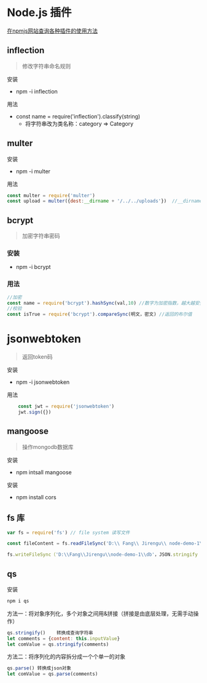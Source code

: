 # Node.js 插件

[在npmjs网站查询各种插件的使用方法](https://www.npmjs.com/)

## inflection

> 修改字符串命名规则

安装

- npm -i inflection

用法

- const name = require('inflection').classify(string)
  - 将字符串改为类名称：category => Category

## multer

安装

- npm -i multer

用法

```js
const multer = require('multer')
const upload = multer({dest:__dirname + '/../../uploads'})  //__dirname当前目录地址
```

## bcrypt

> 加密字符串密码

### 安装

- npm -i bcrypt

### 用法

```js
//加密
const name = require('bcrypt').hashSync(val,10) //数字为加密指数，越大越安全越费时，一般10-12
//校验
const isTrue = require('bcrypt').compareSync(明文，密文) //返回的布尔值
```



# jsonwebtoken

> 返回token码

安装

- npm -i jsonwebtoken

用法

```js
	const jwt = require('jsonwebtoken')
    jwt.sign({})
```

## mangoose

> 操作mongodb数据库

安装

- npm intsall  mangoose

安装

- npm install cors

## fs 库

```js
var fs = require('fs') // file system 读写文件

const fileContent = fs.readFileSync('D:\\ Fang\\ Jirengu\\ node-demo-1\\ db')  // 读

fs.writeFileSync（'D:\\Fang\\Jirengu\\node-demo-1\\db'，JSON.stringify（list））// 写

```

## qs

安装

```bash
npm i qs 
```

方法一：将对象序列化，多个对象之间用&拼接（拼接是由底层处理，无需手动操作）

```js
qs.stringify()    转换成查询字符串
let comments = {content: this.inputValue}
let comValue = qs.stringify(comments)
```



方法二：将序列化的内容拆分成一个个单一的对象

```js
qs.parse() 转换成json对象
let comValue = qs.parse(comments)
```


